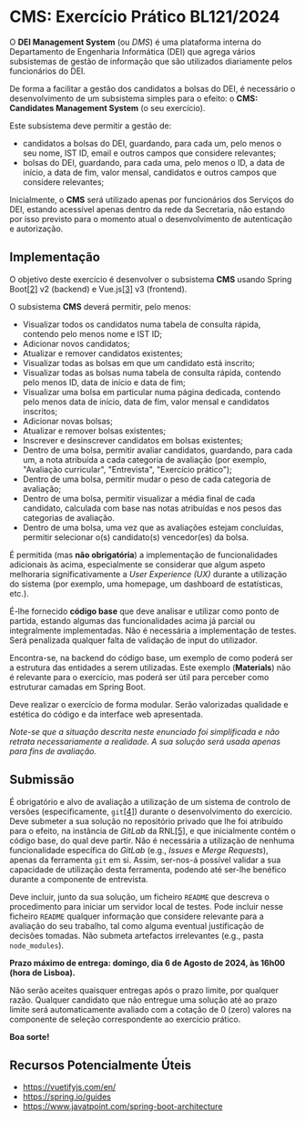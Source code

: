 # CMS: Exercício Prático BL121/2024

O **DEI Management System** (ou _DMS_) é uma plataforma interna do Departamento de Engenharia Informática (DEI) que agrega vários subsistemas de gestão de informação que são utilizados diariamente pelos funcionários do DEI.

De forma a facilitar a gestão dos candidatos a bolsas do DEI, é necessário o desenvolvimento de um subsistema simples para o efeito: o **CMS: Candidates Management System** (o seu exercício).

Este subsistema deve permitir a gestão de:

- candidatos a bolsas do DEI, guardando, para cada um, pelo menos o seu nome, IST ID, email e outros campos que considere relevantes;
- bolsas do DEI, guardando, para cada uma, pelo menos o ID, a data de início, a data de fim, valor mensal, candidatos e outros campos que considere relevantes;

Inicialmente, o **CMS** será utilizado apenas por funcionários dos Serviços do DEI, estando acessível apenas dentro da rede da Secretaria, não estando por isso previsto para o momento atual o desenvolvimento de autenticação e autorização.

## Implementação

O objetivo deste exercício é desenvolver o subsistema **CMS** usando Spring Boot[\[2\]] v2 (backend) e Vue.js[\[3\]] v3 (frontend).

O subsistema **CMS** deverá permitir, pelo menos:

- Visualizar todos os candidatos numa tabela de consulta rápida, contendo pelo menos nome e IST ID;
- Adicionar novos candidatos;
- Atualizar e remover candidatos existentes;
- Visualizar todas as bolsas em que um candidato está inscrito;
- Visualizar todas as bolsas numa tabela de consulta rápida, contendo pelo menos ID, data de início e data de fim;
- Visualizar uma bolsa em particular numa página dedicada, contendo pelo menos data de início, data de fim, valor mensal e candidatos inscritos;
- Adicionar novas bolsas;
- Atualizar e remover bolsas existentes;
- Inscrever e desinscrever candidatos em bolsas existentes;
- Dentro de uma bolsa, permitir avaliar candidatos, guardando, para cada um, a nota atribuída a cada categoria de avaliação (por exemplo, "Avaliação curricular", "Entrevista", "Exercício prático");
- Dentro de uma bolsa, permitir mudar o peso de cada categoria de avaliação;
- Dentro de uma bolsa, permitir visualizar a média final de cada candidato, calculada com base nas notas atribuídas e nos pesos das categorias de avaliação.
- Dentro de uma bolsa, uma vez que as avaliações estejam concluídas, permitir selecionar o(s) candidato(s) vencedor(es) da bolsa.

É permitida (mas **não obrigatória**) a implementação de funcionalidades adicionais às acima, especialmente se considerar que algum aspeto melhoraria significativamente a _User Experience (UX)_ durante a utilização do sistema (por exemplo, uma homepage, um dashboard de estatísticas, etc.).

É-lhe fornecido **código base** que deve analisar e utilizar como ponto de partida, estando algumas das funcionalidades acima já parcial ou integralmente implementadas. Não é necessária a implementação de testes. Será penalizada qualquer falta de validação de input do utilizador.

Encontra-se, na backend do código base, um exemplo de como poderá ser a estrutura das entidades a serem utilizadas. Este exemplo (**Materials**) não é relevante para o exercício, mas poderá ser útil para perceber como estruturar camadas em Spring Boot.

Deve realizar o exercício de forma modular. Serão valorizadas qualidade e estética do código e da interface web apresentada.

_Note-se que a situação descrita neste enunciado foi simplificada e não retrata necessariamente a realidade. A sua solução será usada apenas para fins de avaliação._

## Submissão

É obrigatório e alvo de avaliação a utilização de um sistema de controlo de versões (especificamente, `git`[\[4\]]) durante o desenvolvimento do exercício. Deve submeter a sua solução no repositório privado que lhe foi atribuído para o efeito, na instância de _GitLab_ da RNL[\[5\]], e que inicialmente contém o código base, do qual deve partir. Não é necessária a utilização de nenhuma funcionalidade específica do _GitLab_ (e.g., _Issues_ e _Merge Requests_), apenas da ferramenta `git` em si. Assim, ser-nos-á possível validar a sua capacidade de utilização desta ferramenta, podendo até ser-lhe benéfico durante a componente de entrevista.

Deve incluir, junto da sua solução, um ficheiro `README` que descreva o procedimento para iniciar um servidor local de testes. Pode incluir nesse ficheiro `README` qualquer informação que considere relevante para a avaliação do seu trabalho, tal como alguma eventual justificação de decisões tomadas. Não submeta artefactos irrelevantes (e.g., pasta `node_modules`).

**Prazo máximo de entrega: domingo, dia 6 de Agosto de 2024, às 16h00 (hora de Lisboa).**

Não serão aceites quaisquer entregas após o prazo limite, por qualquer razão. Qualquer candidato que não entregue uma solução até ao prazo limite será automaticamente avaliado com a cotação de 0 (zero) valores na componente de seleção correspondente ao exercício prático.

**Boa sorte!**

## Recursos Potencialmente Úteis

- https://vuetifyjs.com/en/
- https://spring.io/guides
- https://www.javatpoint.com/spring-boot-architecture

[\[2\]]: https://spring.io/projects/spring-boot
[\[3\]]: https://vuejs.org/
[\[4\]]: https://git-scm.com/
[\[5\]]: https://gitlab.rnl.tecnico.ulisboa.pt/
